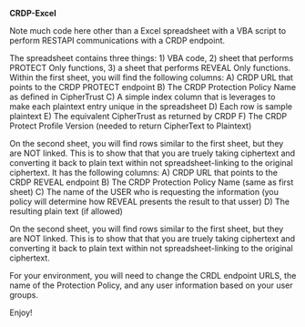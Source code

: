 **CRDP-Excel**

Note much code here other than a Excel spreadsheet with a VBA script to perform RESTAPI communications with a CRDP endpoint.

The spreadsheet contains three things:  1) VBA code, 2) sheet that performs PROTECT Only functions, 3) a sheet that performs REVEAL Only functions.
Within the first sheet, you will find the following columns:
  A) CRDP URL that points to the CRDP PROTECT endpoint
  B) The CRDP Protection Policy Name as defined in CipherTrust
  C) A simple index column that is leverages to make each plaintext entry unique in the spreadsheet
  D) Each row is sample plaintext
  E) The equivalent CipherTrust as returned by CRDP
  F) The CRDP Protect Profile Version (needed to return CipherText to Plaintext)

On the second sheet, you will find rows similar to the first sheet, but they are NOT linked.  This is to show that that you are truely taking ciphertext and converting it back to plain text within not spreadsheet-linking to the original ciphertext.  It has the following columns:
  A) CRDP URL that points to the CRDP REVEAL endpoint
  B) The CRDP Protection Policy Name (same as first sheet)
  C) The name of the USER who is requesting the information (you policy will determine how REVEAL presents the result to that usser)
  D) The resulting plain text (if allowed)

On the second sheet, you will find rows similar to the first sheet, but they are NOT linked.  This is to show that that you are truely taking ciphertext and converting it back to plain text within not spreadsheet-linking to the original ciphertext.

For your environment, you will need to change the CRDL endpoint URLS, the name of the Protection Policy, and any user information based on your user groups.

Enjoy!
